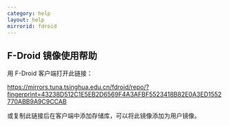 ```yaml
---
category: help
layout: help
mirrorid: fdroid
---
```


## F-Droid 镜像使用帮助

用 F-Droid 客户端打开此链接： 

https://mirrors.tuna.tsinghua.edu.cn/fdroid/repo/?fingerprint=43238D512C1E5EB2D6569F4A3AFBF5523418B82E0A3ED1552770ABB9A9C9CCAB 

或复制此链接后在客户端中添加存储库，可以将此镜像添加为用户镜像。

